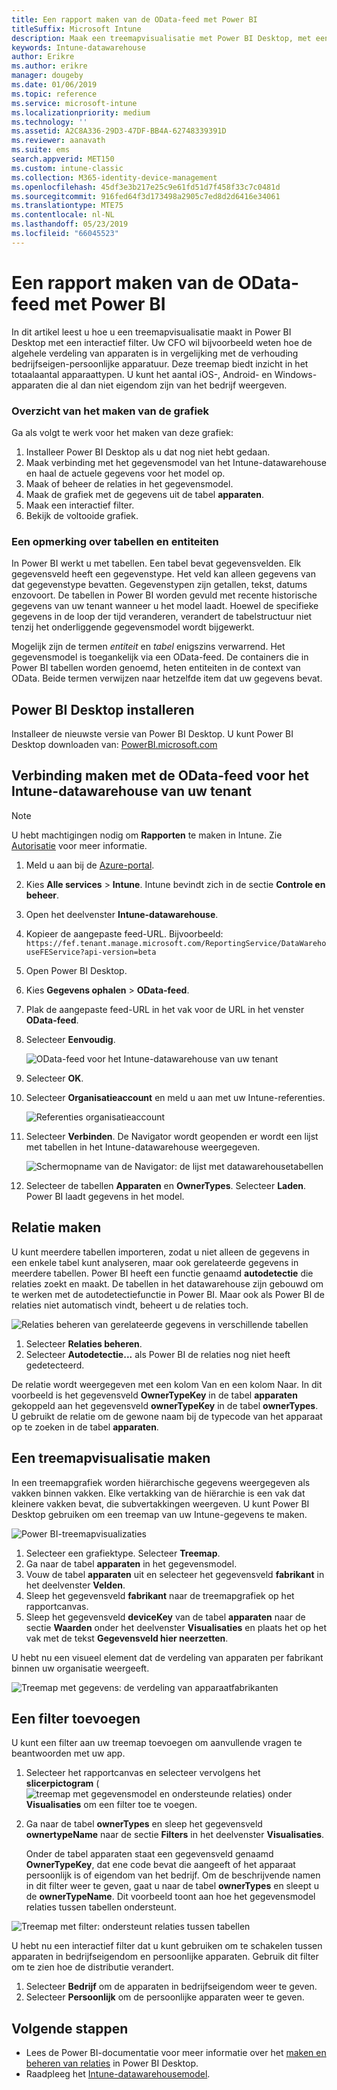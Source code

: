 ```yaml
---
title: Een rapport maken van de OData-feed met Power BI
titleSuffix: Microsoft Intune
description: Maak een treemapvisualisatie met Power BI Desktop, met een interactief filter uit de Intune-datawarehouse-API.
keywords: Intune-datawarehouse
author: Erikre
ms.author: erikre
manager: dougeby
ms.date: 01/06/2019
ms.topic: reference
ms.service: microsoft-intune
ms.localizationpriority: medium
ms.technology: ''
ms.assetid: A2C8A336-29D3-47DF-BB4A-62748339391D
ms.reviewer: aanavath
ms.suite: ems
search.appverid: MET150
ms.custom: intune-classic
ms.collection: M365-identity-device-management
ms.openlocfilehash: 45df3e3b217e25c9e61fd51d7f458f33c7c0481d
ms.sourcegitcommit: 916fed64f3d173498a2905c7ed8d2d6416e34061
ms.translationtype: MTE75
ms.contentlocale: nl-NL
ms.lasthandoff: 05/23/2019
ms.locfileid: "66045523"
---
```

# <a name="create-a-report-from-the-odata-feed-with-power-bi"></a>Een rapport maken van de OData-feed met Power BI

In dit artikel leest u hoe u een treemapvisualisatie maakt in Power BI Desktop met een interactief filter. Uw CFO wil bijvoorbeeld weten hoe de algehele verdeling van apparaten is in vergelijking met de verhouding bedrijfseigen-persoonlijke apparatuur. Deze treemap biedt inzicht in het totaalaantal apparaattypen. U kunt het aantal iOS-, Android- en Windows-apparaten die al dan niet eigendom zijn van het bedrijf weergeven.

### <a name="overview-of-creating-the-chart"></a>Overzicht van het maken van de grafiek

Ga als volgt te werk voor het maken van deze grafiek:
1. Installeer Power BI Desktop als u dat nog niet hebt gedaan.
2. Maak verbinding met het gegevensmodel van het Intune-datawarehouse en haal de actuele gegevens voor het model op.
3. Maak of beheer de relaties in het gegevensmodel.
4. Maak de grafiek met de gegevens uit de tabel **apparaten**.
5. Maak een interactief filter.
6. Bekijk de voltooide grafiek.

### <a name="a-note-about-tables-and-entities"></a>Een opmerking over tabellen en entiteiten

In Power BI werkt u met tabellen. Een tabel bevat gegevensvelden. Elk gegevensveld heeft een gegevenstype. Het veld kan alleen gegevens van dat gegevenstype bevatten. Gegevenstypen zijn getallen, tekst, datums enzovoort. De tabellen in Power BI worden gevuld met recente historische gegevens van uw tenant wanneer u het model laadt. Hoewel de specifieke gegevens in de loop der tijd veranderen, verandert de tabelstructuur niet tenzij het onderliggende gegevensmodel wordt bijgewerkt.

Mogelijk zijn de termen _entiteit_ en _tabel_ enigszins verwarrend. Het gegevensmodel is toegankelijk via een OData-feed. De containers die in Power BI tabellen worden genoemd, heten entiteiten in de context van OData. Beide termen verwijzen naar hetzelfde item dat uw gegevens bevat.

## <a name="install-power-bi-desktop"></a>Power BI Desktop installeren

Installeer de nieuwste versie van Power BI Desktop. U kunt Power BI Desktop downloaden van: [PowerBI.microsoft.com](https://powerbi.microsoft.com/desktop)

## <a name="connect-to-the-odata-feed-for-the-intune-data-warehouse-for-your-tenant"></a>Verbinding maken met de OData-feed voor het Intune-datawarehouse van uw tenant

> [!Note]  
> U hebt machtigingen nodig om **Rapporten** te maken in Intune. Zie [Autorisatie](reports-api-url.md) voor meer informatie.

1. Meld u aan bij de [Azure-portal](https://portal.azure.com).
2. Kies **Alle services** > **Intune**. Intune bevindt zich in de sectie **Controle en beheer**.
3. Open het deelvenster **Intune-datawarehouse**.
4. Kopieer de aangepaste feed-URL. Bijvoorbeeld: `https://fef.tenant.manage.microsoft.com/ReportingService/DataWarehouseFEService?api-version=beta`
5. Open Power BI Desktop.
6. Kies **Gegevens ophalen** > **OData-feed**.
7. Plak de aangepaste feed-URL in het vak voor de URL in het venster **OData-feed**.
8. Selecteer **Eenvoudig**.

    ![OData-feed voor het Intune-datawarehouse van uw tenant](media/reports-create-01-odatafeed.png)

9. Selecteer **OK**.
10. Selecteer **Organisatieaccount** en meld u aan met uw Intune-referenties.

    ![Referenties organisatieaccount](media/reports-create-02-org-account.png)

11. Selecteer **Verbinden**. De Navigator wordt geopenden er wordt een lijst met tabellen in het Intune-datawarehouse weergegeven.

    ![Schermopname van de Navigator: de lijst met datawarehousetabellen](media/reports-create-02-loadentities.png)

12. Selecteer de tabellen **Apparaten** en **OwnerTypes**.  Selecteer **Laden**. Power BI laadt gegevens in het model.

## <a name="create-a-relationship"></a>Relatie maken

U kunt meerdere tabellen importeren, zodat u niet alleen de gegevens in een enkele tabel kunt analyseren, maar ook gerelateerde gegevens in meerdere tabellen.  Power BI heeft een functie genaamd **autodetectie** die relaties zoekt en maakt. De tabellen in het datawarehouse zijn gebouwd om te werken met de autodetectiefunctie in Power BI. Maar ook als Power BI de relaties niet automatisch vindt, beheert u de relaties toch.

![Relaties beheren van gerelateerde gegevens in verschillende tabellen](media/reports-create-03-managerelationships.png)

1. Selecteer **Relaties beheren**.
2. Selecteer **Autodetectie...** als Power BI de relaties nog niet heeft gedetecteerd.

De relatie wordt weergegeven met een kolom Van en een kolom Naar. In dit voorbeeld is het gegevensveld **OwnerTypeKey** in de tabel **apparaten** gekoppeld aan het gegevensveld **ownerTypeKey** in de tabel **ownerTypes**. U gebruikt de relatie om de gewone naam bij de typecode van het apparaat op te zoeken in de tabel **apparaten**.

## <a name="create-a-treemap-visualization"></a>Een treemapvisualisatie maken

In een treemapgrafiek worden hiërarchische gegevens weergegeven als vakken binnen vakken. Elke vertakking van de hiërarchie is een vak dat kleinere vakken bevat, die subvertakkingen weergeven. U kunt Power BI Desktop gebruiken om een treemap van uw Intune-gegevens te maken.

![Power BI-treemapvisualizaties](media/reports-create-03-treemap.png)

1. Selecteer een grafiektype. Selecteer **Treemap**.
2. Ga naar de tabel **apparaten** in het gegevensmodel.
3. Vouw de tabel **apparaten** uit en selecteer het gegevensveld **fabrikant** in het deelvenster **Velden**.
4. Sleep het gegevensveld **fabrikant** naar de treemapgrafiek op het rapportcanvas.
5. Sleep het gegevensveld **deviceKey** van de tabel **apparaten** naar de sectie **Waarden** onder het deelvenster **Visualisaties** en plaats het op het vak met de tekst **Gegevensveld hier neerzetten**.  

U hebt nu een visueel element dat de verdeling van apparaten per fabrikant binnen uw organisatie weergeeft.

![Treemap met gegevens: de verdeling van apparaatfabrikanten](media/reports-create-06-treemapwdata.png)

## <a name="add-a-filter"></a>Een filter toevoegen

U kunt een filter aan uw treemap toevoegen om aanvullende vragen te beantwoorden met uw app.


1. Selecteer het rapportcanvas en selecteer vervolgens het **slicerpictogram** (![treemap met gegevensmodel en ondersteunde relaties](media/reports-create-slicer.png)) onder **Visualisaties** om een filter toe te voegen.
2. Ga naar de tabel **ownerTypes** en sleep het gegevensveld **ownertypeName** naar de sectie **Filters** in het deelvenster **Visualisaties**.  

   Onder de tabel apparaten staat een gegevensveld genaamd **OwnerTypeKey**, dat ene code bevat die aangeeft of het apparaat persoonlijk is of eigendom van het bedrijf. Om de beschrijvende namen in dit filter weer te geven, gaat u naar de tabel **ownerTypes** en sleept u de **ownerTypeName**. Dit voorbeeld toont aan hoe het gegevensmodel relaties tussen tabellen ondersteunt.

![Treemap met filter: ondersteunt relaties tussen tabellen](media/reports-create-08_ownertype.png)

U hebt nu een interactief filter dat u kunt gebruiken om te schakelen tussen apparaten in bedrijfseigendom en persoonlijke apparaten. Gebruik dit filter om te zien hoe de distributie verandert.

1. Selecteer **Bedrijf** om de apparaten in bedrijfseigendom weer te geven.
2. Selecteer **Persoonlijk** om de persoonlijke apparaten weer te geven.

## <a name="next-steps"></a>Volgende stappen

 - Lees de Power BI-documentatie voor meer informatie over het [maken en beheren van relaties](https://powerbi.microsoft.com/documentation/powerbi-desktop-create-and-manage-relationships/) in Power BI Desktop.
 - Raadpleeg het [Intune-datawarehousemodel](https://docs.microsoft.com/intune/reports-ref-data-model).
